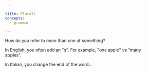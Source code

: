 ```yaml
---

title: Plurals
concepts:
  - grammar

---
```


How do you refer to more than one of something?

In English, you often add an "s". For example, "one apple" vs "many apples".

In Italian, you change the end of the word...
